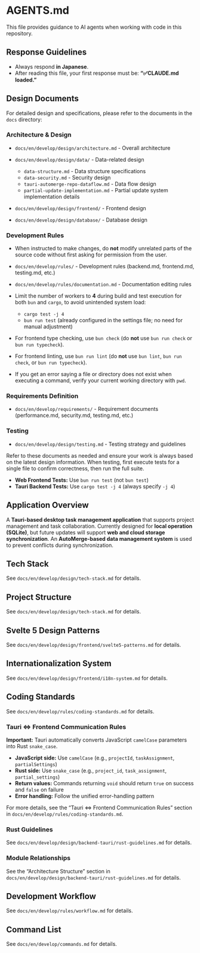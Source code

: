 # AGENTS.md

This file provides guidance to AI agents when working with code in this repository.

## Response Guidelines

* Always respond **in Japanese**.
* After reading this file, your first response must be:
  **“✅️CLAUDE.md loaded.”**

## Design Documents

For detailed design and specifications, please refer to the documents in the `docs` directory:

### Architecture & Design

* `docs/en/develop/design/architecture.md` - Overall architecture
* `docs/en/develop/design/data/` - Data-related design

  * `data-structure.md` - Data structure specifications
  * `data-security.md` - Security design
  * `tauri-automerge-repo-dataflow.md` - Data flow design
  * `partial-update-implementation.md` - Partial update system implementation details
* `docs/en/develop/design/frontend/` - Frontend design
* `docs/en/develop/design/database/` - Database design

### Development Rules

* When instructed to make changes, do **not** modify unrelated parts of the source code without first asking for permission from the user.
* `docs/en/develop/rules/` - Development rules (backend.md, frontend.md, testing.md, etc.)
* `docs/en/develop/rules/documentation.md` - Documentation editing rules
* Limit the number of workers to **4** during build and test execution for both `bun` and `cargo`, to avoid unintended system load:

  * `cargo test -j 4`
  * `bun run test` (already configured in the settings file; no need for manual adjustment)
* For frontend type checking, use `bun check` (do **not** use `bun run check` or `bun run typecheck`).
* For frontend linting, use `bun run lint` (do **not** use `bun lint`, `bun run check`, or `bun run typecheck`).
* If you get an error saying a file or directory does not exist when executing a command, verify your current working directory with `pwd`.

### Requirements Definition

* `docs/en/develop/requirements/` - Requirement documents (performance.md, security.md, testing.md, etc.)

### Testing

* `docs/en/develop/design/testing.md` - Testing strategy and guidelines

Refer to these documents as needed and ensure your work is always based on the latest design information.
When testing, first execute tests for a single file to confirm correctness, then run the full suite.

* **Web Frontend Tests:** Use `bun run test` (not `bun test`)
* **Tauri Backend Tests:** Use `cargo test -j 4` (always specify `-j 4`)

## Application Overview

A **Tauri-based desktop task management application** that supports project management and task collaboration.
Currently designed for **local operation (SQLite)**, but future updates will support **web and cloud storage synchronization**.
An **AutoMerge-based data management system** is used to prevent conflicts during synchronization.

## Tech Stack

See `docs/en/develop/design/tech-stack.md` for details.

## Project Structure

See `docs/en/develop/design/tech-stack.md` for details.

## Svelte 5 Design Patterns

See `docs/en/develop/design/frontend/svelte5-patterns.md` for details.

## Internationalization System

See `docs/en/develop/design/frontend/i18n-system.md` for details.

## Coding Standards

See `docs/en/develop/rules/coding-standards.md` for details.

### Tauri ⇔ Frontend Communication Rules

**Important:** Tauri automatically converts JavaScript `camelCase` parameters into Rust `snake_case`.

* **JavaScript side:** Use `camelCase` (e.g., `projectId`, `taskAssignment`, `partialSettings`)
* **Rust side:** Use `snake_case` (e.g., `project_id`, `task_assignment`, `partial_settings`)
* **Return values:** Commands returning `void` should return `true` on success and `false` on failure
* **Error handling:** Follow the unified error-handling pattern

For more details, see the “Tauri ⇔ Frontend Communication Rules” section in
`docs/en/develop/rules/coding-standards.md`.

### Rust Guidelines

See `docs/en/develop/design/backend-tauri/rust-guidelines.md` for details.

### Module Relationships

See the “Architecture Structure” section in
`docs/en/develop/design/backend-tauri/rust-guidelines.md` for details.

## Development Workflow

See `docs/en/develop/rules/workflow.md` for details.

## Command List

See `docs/en/develop/commands.md` for details.
